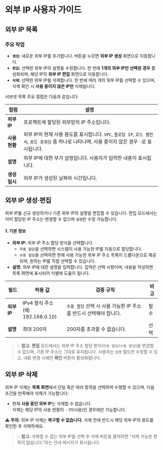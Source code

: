 # 외부 IP 사용자 가이드

## 외부 IP 목록

### 주요 작업

- **`생성`:** 새로운 외부 IP를 추가합니다. 버튼을 누르면 **외부 IP 생성** 화면으로 이동합니다.
- **`편집`:** 선택한 외부 IP의 설명을 수정합니다. 한 번에 **1개의 외부 IP만 선택된 경우** 활성화되며, 해당 IP의 **외부 IP 편집** 화면으로 이동합니다.
- **`삭제`:** 선택한 외부 IP를 삭제합니다. 한 번에 여러 개의 외부 IP를 선택할 수 있으며, 삭제 확인 시 **사용 중이지 않은 IP만** 삭제됩니다.

서브넷 목록 주요 컬럼은 다음과 같습니다:

| 컬럼           | 설명                                       |
|----------------|--------------------------------------------|
| **외부 IP**    | 프로젝트에 할당된 외부망의 IP 주소입니다.    |
| **사용 현황**  | 외부 IP의 현재 사용 용도를 표시합니다. `VPC`, `플로팅 IP`, `로드 밸런서`, `포트 포워딩` 중 하나로 나타나며, 사용 중이지 않은 경우 `-`로 표시됩니다. |
| **설명**       | 외부 IP에 대한 부가 설명입니다. 사용자가 입력한 내용이 표시됩니다. |
| **생성 일시**  | 외부 IP가 생성된 날짜와 시간입니다.         |

## 외부 IP 생성·편집

외부 IP를 신규 생성하거나 기존 외부 IP의 설명을 편집할 수 있습니다. 편집 모드에서는 이미 할당된 IP 주소는 변경할 수 없으며 `설명`만 수정 가능합니다.

#### 1. 기본 정보

- **외부 IP:** 외부 IP 주소 할당 방식을 선택합니다.  
  - `자동 할당`을 선택하면 시스템이 사용 가능한 IP를 자동으로 할당합니다.  
  - `수동 할당`을 선택하면 현재 사용 가능한 외부 IP 주소 목록이 드롭다운으로 제공되며, 원하는 IP를 직접 선택할 수 있습니다.
- **설명:** 외부 IP에 대한 설명을 입력합니다. 입력은 선택 사항이며, 내용을 작성하면 목록 화면에 표시되어 식별에 도움이 됩니다.

| 필드       | 허용 값              | 검증 규칙                           | 비고   |
|------------|----------------------|-------------------------------------|--------|
| **외부 IP** | IPv4 형식 주소<br>(예: 192.168.0.10) | `수동 할당` 선택 시 사용 가능한 IP 주소를 반드시 선택해야 합니다. | 필수 |
| **설명**   | 최대 200자           | 200자를 초과할 수 없습니다.         | 선택 |

> 💡 **참고:** **편집** 모드에서는 외부 IP 주소 할당 방식(`자동 할당`/`수동 할당`)을 변경할 수 없으며, 기존 IP 주소는 그대로 유지됩니다. 사용자는 `설명` 필드만 수정할 수 있고, 내용 변경 시에만 **확인** 버튼이 활성화됩니다.

## 외부 IP 삭제
외부 IP 삭제는 **목록 화면**에서 단일 혹은 여러 항목을 선택하여 수행할 수 있으며, 다음 조건을 만족해야 삭제가 가능합니다:

- 현재 **사용 중인 외부 IP**는 삭제할 수 없습니다.  
삭제는 해당 IP의 사용 현황이 `-` (미사용)인 경우에만 가능합니다.

⚠️ **주의:** 외부 IP 삭제는 **복구할 수 없습니다.** 삭제 전에 반드시 해당 외부 IP의 용도를 확인한 후 삭제하세요.

> 💡 **참고:** 삭제할 수 없는 외부 IP를 선택 후 삭제 버튼을 클릭하면 “삭제 가능한 항목이 없습니다.”라는 안내 메시지가 표시됩니다.

